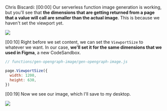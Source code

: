 Chris Biscardi: [00:00] Our serverless function image generation is working, but you'll see that **the dimensions that are getting returned from a page that a value will call are smaller than the actual image**. This is because we haven't set the viewport yet.

![](https://res.cloudinary.com/dg3gyk0gu/image/upload/v1586898824/transcript-images/07-viewport.jpg)

[00:10] Right before we set content, we can set the `ViewportSize` to whatever we want. In our case, **we'll set it for the same dimensions that we used in Figma**, a new CodeSandbox.

```js
// functions/gen-opengraph-image/gen-opengraph-image.js

page.ViewportSize({
  width: 1200,
  height: 630,
})
```

[00:19] Now we see our image, which I'll save to my desktop.

![](https://res.cloudinary.com/dg3gyk0gu/image/upload/v1586898829/transcript-images/07-viewport-final.jpg)
